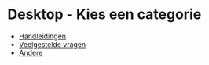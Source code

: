# Desktop - Kies een categorie

- [Handleidingen](UserManuals/README.md)
- [Veelgestelde vragen](FAQ/README.md)
- [Andere](Other/README.md)